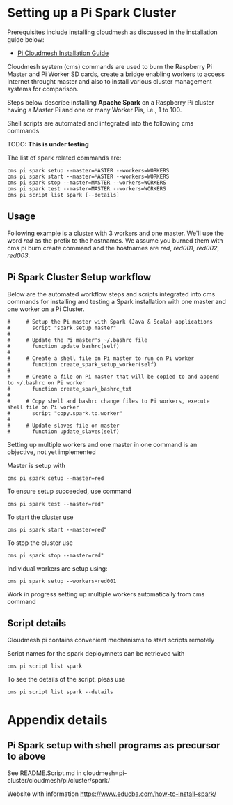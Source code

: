 # Setting up a Pi Spark Cluster

Prerequisites include installing cloudmesh as discussed in the installation
 guide below:

* [Pi Cloudmesh Installation Guide](/README.md#installation)

Cloudmesh system (cms) commands are used to burn the Raspberry Pi Master and Pi
 Worker SD
 cards, create a bridge enabling workers to access Internet throught master and
  also to install various
  cluster management systems for comparison.
    
  Steps below describe installing **Apache Spark** on a Raspberry Pi
   cluster
   having a Master
  Pi and one or many Worker Pis, i.e., 1 to 100.
  

Shell scripts are automated and integrated into the following cms commands

TODO: **This is under testing**

The list of spark related commands are:

```
cms pi spark setup --master=MASTER --workers=WORKERS
cms pi spark start --master=MASTER --workers=WORKERS
cms pi spark stop --master=MASTER --workers=WORKERS
cms pi spark test --master=MASTER --workers=WORKERS
cms pi script list spark [--details]
```

## Usage

Following example is a cluster with 3 workers and one master.
We'll use the word *red* as the prefix to the hostnames. We assume you
 burned them with cms pi burn create command and the hostnames are
*red*, *red001*, *red002*, *red003*.

##  Pi Spark Cluster Setup workflow

Below are the automated workflow steps and scripts integrated into cms
 commands for installing and testing a Spark installation with one master and
  one worker on a Pi
  Cluster.


    #     # Setup the Pi master with Spark (Java & Scala) applications
    #       script "spark.setup.master"
    #
    #     # Update the Pi master's ~/.bashrc file
    #       function update_bashrc(self)
    #
    #     # Create a shell file on Pi master to run on Pi worker
    #       function create_spark_setup_worker(self)
    #
    #     # Create a file on Pi master that will be copied to and append to ~/.bashrc on Pi worker
    #       function create_spark_bashrc_txt
    #
    #     # Copy shell and bashrc change files to Pi workers, execute shell file on Pi worker
    #       script "copy.spark.to.worker"
    #
    #     # Update slaves file on master
    #       function update_slaves(self)

Setting up multiple workers and one master in one command is an objective, not yet
 implemented

Master is setup with

```
cms pi spark setup --master=red 
```

To ensure setup succeeded, use command

```
cms pi spark test --master=red"
```

To start the cluster use

```
cms pi spark start --master=red"
```

To stop the cluster use

```
cms pi spark stop --master=red"
```

Individual workers are setup using:

```
cms pi spark setup --workers=red001 
```

Work in progress setting up multiple workers automatically from cms command

## Script details

Cloudmesh pi contains convenient mechanisms to start scripts remotely

Script names for the spark deploymnets can  be retrieved with

```
cms pi script list spark
```

To see the details of the script, pleas use

```
cms pi script list spark --details
```


# Appendix details

## Pi Spark setup with shell programs as precursor to above

See README.Script.md
in cloudmesh=pi-cluster/cloudmesh/pi/cluster/spark/

Website with information <https://www.educba.com/how-to-install-spark/>


 
